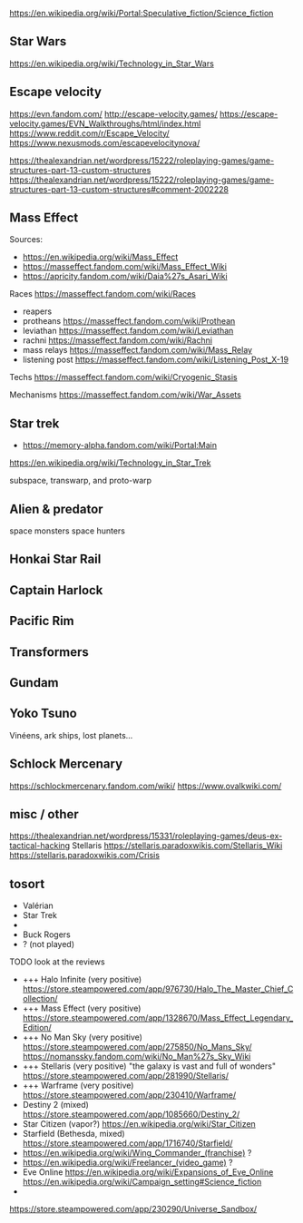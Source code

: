 

https://en.wikipedia.org/wiki/Portal:Speculative_fiction/Science_fiction



## Star Wars
https://en.wikipedia.org/wiki/Technology_in_Star_Wars


## Escape velocity
https://evn.fandom.com/
http://escape-velocity.games/
https://escape-velocity.games/EVN_Walkthroughs/html/index.html
https://www.reddit.com/r/Escape_Velocity/
https://www.nexusmods.com/escapevelocitynova/

https://thealexandrian.net/wordpress/15222/roleplaying-games/game-structures-part-13-custom-structures
https://thealexandrian.net/wordpress/15222/roleplaying-games/game-structures-part-13-custom-structures#comment-2002228


## Mass Effect
Sources:
* https://en.wikipedia.org/wiki/Mass_Effect
* https://masseffect.fandom.com/wiki/Mass_Effect_Wiki
* https://apricity.fandom.com/wiki/Daia%27s_Asari_Wiki

Races https://masseffect.fandom.com/wiki/Races
* reapers
* protheans https://masseffect.fandom.com/wiki/Prothean
* leviathan https://masseffect.fandom.com/wiki/Leviathan
* rachni https://masseffect.fandom.com/wiki/Rachni
* mass relays https://masseffect.fandom.com/wiki/Mass_Relay
* listening post https://masseffect.fandom.com/wiki/Listening_Post_X-19

Techs
https://masseffect.fandom.com/wiki/Cryogenic_Stasis

Mechanisms
https://masseffect.fandom.com/wiki/War_Assets


## Star trek
* https://memory-alpha.fandom.com/wiki/Portal:Main


https://en.wikipedia.org/wiki/Technology_in_Star_Trek

subspace, transwarp, and proto-warp

## Alien & predator
space monsters
space hunters


## Honkai Star Rail



## Captain Harlock


## Pacific Rim


## Transformers

## Gundam

## Yoko Tsuno
Vinéens, ark ships, lost planets...

## Schlock Mercenary

https://schlockmercenary.fandom.com/wiki/
https://www.ovalkwiki.com/


## misc / other
https://thealexandrian.net/wordpress/15331/roleplaying-games/deus-ex-tactical-hacking
Stellaris https://stellaris.paradoxwikis.com/Stellaris_Wiki https://stellaris.paradoxwikis.com/Crisis
## tosort

- Valérian
- Star Trek
- 
- Buck Rogers
- ? (not played) 

TODO look at the reviews
* +++ Halo Infinite (very positive) https://store.steampowered.com/app/976730/Halo_The_Master_Chief_Collection/
* +++ Mass Effect (very positive) https://store.steampowered.com/app/1328670/Mass_Effect_Legendary_Edition/
* +++ No Man Sky (very positive) https://store.steampowered.com/app/275850/No_Mans_Sky/ https://nomanssky.fandom.com/wiki/No_Man%27s_Sky_Wiki
* +++ Stellaris (very positive) "the galaxy is vast and full of wonders" https://store.steampowered.com/app/281990/Stellaris/
* +++ Warframe (very positive) https://store.steampowered.com/app/230410/Warframe/
* Destiny 2 (mixed) https://store.steampowered.com/app/1085660/Destiny_2/
* Star Citizen (vapor?) https://en.wikipedia.org/wiki/Star_Citizen
* Starfield (Bethesda, mixed) https://store.steampowered.com/app/1716740/Starfield/
* https://en.wikipedia.org/wiki/Wing_Commander_(franchise) ?
* https://en.wikipedia.org/wiki/Freelancer_(video_game) ?
* Eve Online https://en.wikipedia.org/wiki/Expansions_of_Eve_Online
  https://en.wikipedia.org/wiki/Campaign_setting#Science_fiction
* 
https://store.steampowered.com/app/230290/Universe_Sandbox/
